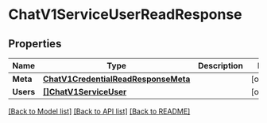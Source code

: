 # ChatV1ServiceUserReadResponse

## Properties

Name | Type | Description | Notes
------------ | ------------- | ------------- | -------------
**Meta** | [**ChatV1CredentialReadResponseMeta**](chat_v1_credentialReadResponse_meta.md) |  | [optional] 
**Users** | [**[]ChatV1ServiceUser**](chat.v1.service.user.md) |  | [optional] 

[[Back to Model list]](../README.md#documentation-for-models) [[Back to API list]](../README.md#documentation-for-api-endpoints) [[Back to README]](../README.md)


